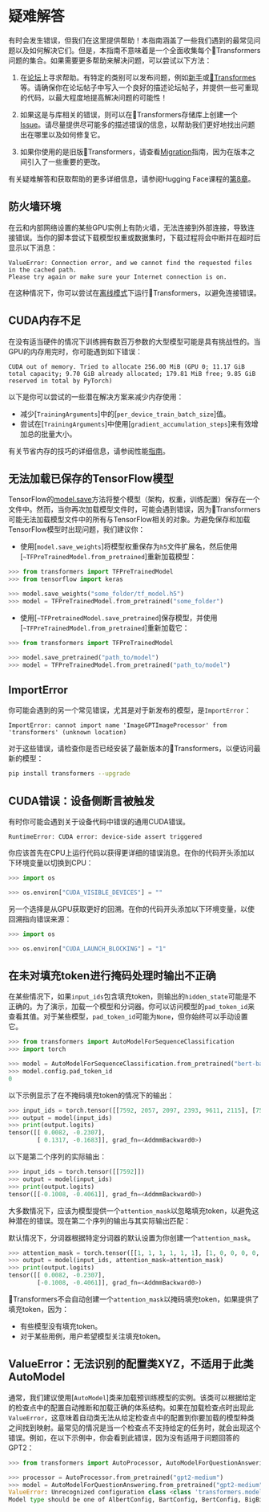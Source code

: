 <!---
版权所有2022年的HuggingFace团队。

根据Apache许可证，第2.0版本（“许可证”）进行许可；
除非符合许可证的规定，否则你不得使用此文件。
你可以获得许可证的副本，该副本可以在以下位置获取：

    http://www.apache.org/licenses/LICENSE-2.0

除非适用法律要求或书面同意，本软件是按“原样”无任何形式的“嘉奖”方式分发的，
没有任何形式的明示或暗示的保证及条件，包括但不限于适销性保证、适用于特定用途的保证及对非侵权的保证。
请参阅许可证了解有关许可证的详细信息。

⚠️ 请注意，此文件是Markdown格式的，但包含我们的doc-builder的特定语法（类似于MDX），
可能在你的Markdown查看器中无法正确呈现。

-->

# 疑难解答

有时会发生错误，但我们在这里提供帮助！本指南涵盖了一些我们遇到的最常见问题以及如何解决它们。但是，本指南不意味着是一个全面收集每个🤗Transformers问题的集合。如果需要更多帮助来解决问题，可以尝试以下方法：

<Youtube id="S2EEG3JIt2A"/>

1. 在[论坛](https://discuss.huggingface.co/)上寻求帮助。有特定的类别可以发布问题，例如[新手](https://discuss.huggingface.co/c/beginners/5)或[🤗Transformes](https://discuss.huggingface.co/c/transformers/9)等。请确保你在论坛帖子中写入一个良好的描述论坛帖子，并提供一些可重现的代码，以最大程度地提高解决问题的可能性！

<Youtube id="_PAli-V4wj0"/>

2. 如果这是与库相关的错误，则可以在🤗Transformers存储库上创建一个[Issue](https://github.com/huggingface/transformers/issues/new/choose)。请尽量提供尽可能多的描述错误的信息，以帮助我们更好地找出问题出在哪里以及如何修复它。

3. 如果你使用的是旧版🤗Transformers，请查看[Migration](migration)指南，因为在版本之间引入了一些重要的更改。

有关疑难解答和获取帮助的更多详细信息，请参阅Hugging Face课程的[第8章](https://huggingface.co/course/chapter8/1?fw=pt)。


## 防火墙环境

在云和内部网络设置的某些GPU实例上有防火墙，无法连接到外部连接，导致连接错误。当你的脚本尝试下载模型权重或数据集时，下载过程将会中断并在超时后显示以下消息：

```
ValueError: Connection error, and we cannot find the requested files in the cached path.
Please try again or make sure your Internet connection is on.
```

在这种情况下，你可以尝试在[离线模式](installation.md#offline-mode)下运行🤗Transformers，以避免连接错误。

## CUDA内存不足

在没有适当硬件的情况下训练拥有数百万参数的大型模型可能是具有挑战性的。当GPU的内存用完时，你可能遇到如下错误：

```
CUDA out of memory. Tried to allocate 256.00 MiB (GPU 0; 11.17 GiB total capacity; 9.70 GiB already allocated; 179.81 MiB free; 9.85 GiB reserved in total by PyTorch)
```

以下是你可以尝试的一些潜在解决方案来减少内存使用：

- 减少[`TrainingArguments`]中的[`per_device_train_batch_size`]值。
- 尝试在[`TrainingArguments`]中使用[`gradient_accumulation_steps`]来有效增加总的批量大小。

<Tip>

有关节省内存的技巧的详细信息，请参阅性能[指南](performance.md)。

</Tip>


## 无法加载已保存的TensorFlow模型

TensorFlow的[model.save](https://www.tensorflow.org/tutorials/keras/save_and_load#save_the_entire_model)方法将整个模型（架构，权重，训练配置）保存在一个文件中。然而，当你再次加载模型文件时，可能会遇到错误，因为🤗Transformers可能无法加载模型文件中的所有与TensorFlow相关的对象。为避免保存和加载TensorFlow模型时出现问题，我们建议你：

- 使用[`model.save_weights`]将模型权重保存为`h5`文件扩展名，然后使用[`~TFPreTrainedModel.from_pretrained`]重新加载模型：

```py
>>> from transformers import TFPreTrainedModel
>>> from tensorflow import keras

>>> model.save_weights("some_folder/tf_model.h5")
>>> model = TFPreTrainedModel.from_pretrained("some_folder")
```

- 使用[`~TFPretrainedModel.save_pretrained`]保存模型，并使用[`~TFPreTrainedModel.from_pretrained`]重新加载它：

```py
>>> from transformers import TFPreTrainedModel

>>> model.save_pretrained("path_to/model")
>>> model = TFPreTrainedModel.from_pretrained("path_to/model")
```

## ImportError

你可能会遇到的另一个常见错误，尤其是对于新发布的模型，是`ImportError`：

```
ImportError: cannot import name 'ImageGPTImageProcessor' from 'transformers' (unknown location)
```

对于这些错误，请检查你是否已经安装了最新版本的🤗Transformers，以便访问最新的模型：

```bash
pip install transformers --upgrade
```

## CUDA错误：设备侧断言被触发

有时你可能会遇到关于设备代码中错误的通用CUDA错误。

```
RuntimeError: CUDA error: device-side assert triggered
```

你应该首先在CPU上运行代码以获得更详细的错误消息。在你的代码开头添加以下环境变量以切换到CPU：

```py
>>> import os

>>> os.environ["CUDA_VISIBLE_DEVICES"] = ""
```

另一个选择是从GPU获取更好的回溯。在你的代码开头添加以下环境变量，以使回溯指向错误来源：

```py
>>> import os

>>> os.environ["CUDA_LAUNCH_BLOCKING"] = "1"
```

## 在未对填充token进行掩码处理时输出不正确

在某些情况下，如果`input_ids`包含填充token，则输出的`hidden_state`可能是不正确的。为了演示，加载一个模型和分词器。你可以访问模型的`pad_token_id`来查看其值。对于某些模型，`pad_token_id`可能为`None`，但你始终可以手动设置它。

```py
>>> from transformers import AutoModelForSequenceClassification
>>> import torch

>>> model = AutoModelForSequenceClassification.from_pretrained("bert-base-uncased")
>>> model.config.pad_token_id
0
```

以下示例显示了在不掩码填充token的情况下的输出：

```py
>>> input_ids = torch.tensor([[7592, 2057, 2097, 2393, 9611, 2115], [7592, 0, 0, 0, 0, 0]])
>>> output = model(input_ids)
>>> print(output.logits)
tensor([[ 0.0082, -0.2307],
        [ 0.1317, -0.1683]], grad_fn=<AddmmBackward0>)
```

以下是第二个序列的实际输出：

```py
>>> input_ids = torch.tensor([[7592]])
>>> output = model(input_ids)
>>> print(output.logits)
tensor([[-0.1008, -0.4061]], grad_fn=<AddmmBackward0>)
```

大多数情况下，应该为模型提供一个`attention_mask`以忽略填充token，以避免这种潜在的错误。现在第二个序列的输出与其实际输出匹配：

<Tip>

默认情况下，分词器根据特定分词器的默认设置为你创建一个`attention_mask`。

</Tip>

```py
>>> attention_mask = torch.tensor([[1, 1, 1, 1, 1, 1], [1, 0, 0, 0, 0, 0]])
>>> output = model(input_ids, attention_mask=attention_mask)
>>> print(output.logits)
tensor([[ 0.0082, -0.2307],
        [-0.1008, -0.4061]], grad_fn=<AddmmBackward0>)
```

🤗Transformers不会自动创建一个`attention_mask`以掩码填充token，如果提供了填充token，因为：

- 有些模型没有填充token。
- 对于某些用例，用户希望模型关注填充token。

## ValueError：无法识别的配置类XYZ，不适用于此类AutoModel

通常，我们建议使用[`AutoModel`]类来加载预训练模型的实例。该类可以根据给定的检查点中的配置自动推断和加载正确的体系结构。如果在加载检查点时出现此`ValueError`，这意味着自动类无法从给定检查点中的配置到你要加载的模型种类之间找到映射。最常见的情况是当一个检查点不支持给定的任务时，就会出现这个错误。例如，在以下示例中，你会看到此错误，因为没有适用于问题回答的GPT2：

```py
>>> from transformers import AutoProcessor, AutoModelForQuestionAnswering

>>> processor = AutoProcessor.from_pretrained("gpt2-medium")
>>> model = AutoModelForQuestionAnswering.from_pretrained("gpt2-medium")
ValueError: Unrecognized configuration class <class 'transformers.models.gpt2.configuration_gpt2.GPT2Config'> for this kind of AutoModel: AutoModelForQuestionAnswering.
Model type should be one of AlbertConfig, BartConfig, BertConfig, BigBirdConfig, BigBirdPegasusConfig, BloomConfig, ...
```
